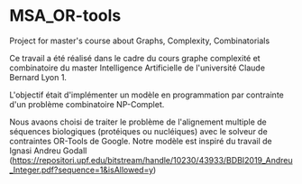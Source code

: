 # MSA_OR-tools
Project for master's course about Graphs, Complexity, Combinatorials

Ce travail a été réalisé dans le cadre du cours graphe complexité et combinatoire du master Intelligence Artificielle de l'université Claude Bernard Lyon 1.  

L'objectif était d'implémenter un modèle en programmation par contrainte d'un problème combinatoire NP-Complet. 

Nous avaons choisi de traiter le problème de l'alignement multiple de séquences biologiques (protéiques ou nucléiques) avec le solveur de contraintes OR-Tools de Google. Notre modèle est inspiré du travail de Ignasi Andreu Godall (https://repositori.upf.edu/bitstream/handle/10230/43933/BDBI2019_Andreu_Integer.pdf?sequence=1&isAllowed=y)  

